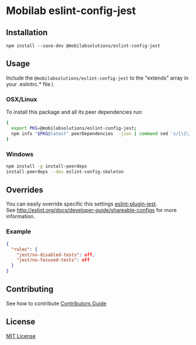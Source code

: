 # Mobilab eslint-config-jest

## Installation
```
npm install --save-dev @mobilabsolutions/eslint-config-jest
```

## Usage

Include the `@mobilabsolutions/eslint-config-jest` to the "extends" array in your .eslintrc.\* file.\

### OSX/Linux

To install this package and all its peer dependencies run:

```bash
(
  export PKG=@mobilabsolutions/eslint-config-jest;
  npm info "$PKG@latest" peerDependencies --json | command sed 's/[\{\},]//g ; s/: /@/g' | xargs npm install --save-dev "$PKG@latest"
)
```

### Windows

```bash
npm install -g install-peerdeps
install-peerdeps --dev eslint-config-skeleton
```

## Overrides

You can easily override specific this settings [eslint-plugin-jest](https://github.com/jest-community/eslint-plugin-jest).\
See http://eslint.org/docs/developer-guide/shareable-configs for more information.

### Example

```json
{
  "rules": {
    "jest/no-disabled-tests": off,
    "jest/no-focused-tests": off
  }
}
```

## Contributing
See how to contribute [Contributors Guide](./../../CONTRIBUTING.md)

## License
[MIT License](./../../LICENSE.md)
